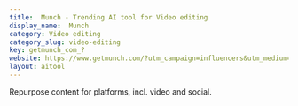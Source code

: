 ```yaml
---
title:  Munch - Trending AI tool for Video editing
display_name:  Munch
category: Video editing
category_slug: video-editing
key: getmunch_com_?
website: https://www.getmunch.com/?utm_campaign=influencers&utm_medium=website&utm_source=rewardful&via=theresanaiforthat
layout: aitool
---
```


Repurpose content for platforms, incl. video and social.
